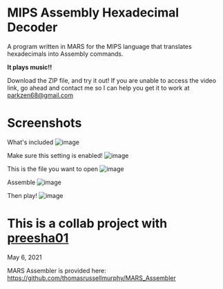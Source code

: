 # MIPS Assembly Hexadecimal Decoder

A program written in MARS for the MIPS language that translates hexadecimals into Assembly commands.

**It plays music!!**

Download the ZIP file, and try it out! If you are unable to access the video link, go ahead and contact me so I can help you get it to work at parkzen68@gmail.com

# Screenshots
What's included
![image](https://user-images.githubusercontent.com/43397999/181818367-87e6e2f2-28f3-4ddd-857c-9be3c2bec961.png)

Make sure this setting is enabled!
![image](https://user-images.githubusercontent.com/43397999/181818473-d7e670dc-2859-41cd-9426-6d6771524b15.png)

This is the file you want to open
![image](https://user-images.githubusercontent.com/43397999/181818551-b2de8045-dee6-4fe1-befe-a00e0773c8aa.png)

Assemble
![image](https://user-images.githubusercontent.com/43397999/181818617-47cbda7e-06be-4e1b-85f8-2a256d4f3350.png)

Then play!
![image](https://user-images.githubusercontent.com/43397999/181818680-f09c419a-fe78-416b-b140-967cc673f2d0.png)

# This is a collab project with [preesha01](https://github.com/preesha01)
May 6, 2021


MARS Assembler is provided here: https://github.com/thomasrussellmurphy/MARS_Assembler
